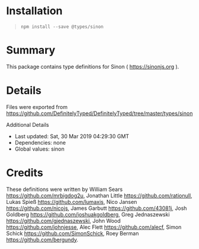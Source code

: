 # Installation
> `npm install --save @types/sinon`

# Summary
This package contains type definitions for Sinon ( https://sinonjs.org ).

# Details
Files were exported from https://github.com/DefinitelyTyped/DefinitelyTyped/tree/master/types/sinon

Additional Details
 * Last updated: Sat, 30 Mar 2019 04:29:30 GMT
 * Dependencies: none
 * Global values: sinon

# Credits
These definitions were written by William Sears <https://github.com/mrbigdog2u>, Jonathan Little <https://github.com/rationull>, Lukas Spieß <https://github.com/lumaxis>, Nico Jansen <https://github.com/nicojs>, James Garbutt <https://github.com/43081j>, Josh Goldberg <https://github.com/joshuakgoldberg>, Greg Jednaszewski <https://github.com/gjednaszewski>, John Wood <https://github.com/johnjesse>, Alec Flett <https://github.com/alecf>, Simon Schick <https://github.com/SimonSchick>, Roey Berman <https://github.com/bergundy>.
